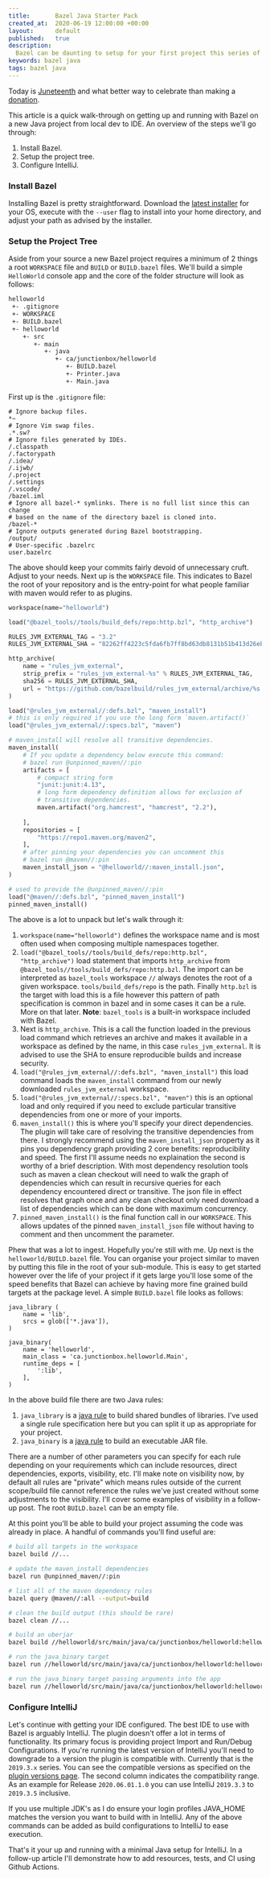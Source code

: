 ```yaml
---
title:       Bazel Java Starter Pack
created_at:  2020-06-19 12:00:00 +00:00
layout:      default
published:   true
description:
  Bazel can be daunting to setup for your first project this series of posts aims to provide an approach to setting up a new Java project with Bazel.
keywords: bazel java
tags: bazel java
---
```


Today is [Juneteenth](https://en.wikipedia.org/wiki/Juneteenth) and what better way to celebrate than making a [donation](https://www.naacpldf.org/).

This article is a quick walk-through on getting up and running with Bazel on a new Java project from local dev to IDE. An overview of the steps we'll go through:

1. Install Bazel.
1. Setup the project tree.
1. Configure IntelliJ.

### Install Bazel

Installing Bazel is pretty straightforward. Download the [latest installer](https://github.com/bazelbuild/bazel/releases/latest) for your OS, execute with the `--user` flag to install into your home directory, and adjust your path as advised by the installer.

### Setup the Project Tree

Aside from your source a new Bazel project requires a minimum of 2 things a root `WORKSPACE` file and `BUILD` or `BUILD.bazel` files. We'll build a simple `HelloWorld` console app and the core of the folder structure will look as follows:

```bash
helloworld
 +- .gitignore
 +- WORKSPACE
 +- BUILD.bazel
 +- helloworld
    +- src
       +- main
          +- java
             +- ca/junctionbox/helloworld
                +- BUILD.bazel
                +- Printer.java
                +- Main.java
```

First up is the `.gitignore` file:

```
# Ignore backup files.
*~
# Ignore Vim swap files.
.*.sw?
# Ignore files generated by IDEs.
/.classpath
/.factorypath
/.idea/
/.ijwb/
/.project
/.settings
/.vscode/
/bazel.iml
# Ignore all bazel-* symlinks. There is no full list since this can change
# based on the name of the directory bazel is cloned into.
/bazel-*
# Ignore outputs generated during Bazel bootstrapping.
/output/
# User-specific .bazelrc
user.bazelrc
```

The above should keep your commits fairly devoid of unnecessary cruft. Adjust to your needs. Next up is the `WORKSPACE` file. This indicates to Bazel the root of your repository and is the entry-point for what people familiar with maven would refer to as plugins.

```python
workspace(name="helloworld")

load("@bazel_tools//tools/build_defs/repo:http.bzl", "http_archive")

RULES_JVM_EXTERNAL_TAG = "3.2"
RULES_JVM_EXTERNAL_SHA = "82262ff4223c5fda6fb7ff8bd63db8131b51b413d26eb49e3131037e79e324af"

http_archive(
    name = "rules_jvm_external",
    strip_prefix = "rules_jvm_external-%s" % RULES_JVM_EXTERNAL_TAG,
    sha256 = RULES_JVM_EXTERNAL_SHA,
    url = "https://github.com/bazelbuild/rules_jvm_external/archive/%s.zip" % RULES_JVM_EXTERNAL_TAG,
)

load("@rules_jvm_external//:defs.bzl", "maven_install")
# this is only required if you use the long form `maven.artifact()`
load("@rules_jvm_external//:specs.bzl", "maven")

# maven_install will resolve all transitive dependencies.
maven_install(
    # If you update a dependency below execute this command:
    # bazel run @unpinned_maven//:pin
    artifacts = [
        # compact string form
        "junit:junit:4.13",
        # long form dependency definition allows for exclusion of
        # transitive dependencies.
        maven.artifact("org.hamcrest", "hamcrest", "2.2"),
        
    ],
    repositories = [
        "https://repo1.maven.org/maven2",
    ],
    # after pinning your dependencies you can uncomment this
    # bazel run @maven//:pin
    maven_install_json = "@helloworld//:maven_install.json",
)

# used to provide the @unpinned_maven//:pin
load("@maven//:defs.bzl", "pinned_maven_install")
pinned_maven_install()
```

The above is a lot to unpack but let's walk through it:

1. `workspace(name="helloworld")` defines the workspace name and is most often used when composing multiple namespaces together.
1. `load("@bazel_tools//tools/build_defs/repo:http.bzl", "http_archive")` load statement that imports `http_archive` from `@bazel_tools//tools/build_defs/repo:http.bzl`. The import can be interpreted as `bazel_tools` workspace `//` always denotes the root of a given workspace. `tools/build_defs/repo` is the path. Finally `http.bzl` is the target with load this is a file however this pattern of path specification is common in bazel and in some cases it can be a rule. More on that later. **Note**: `bazel_tools` is a built-in workspace included with Bazel.
1. Next is `http_archive`. This is a call the function loaded in the previous load command which retrieves an archive and makes it available in a workspace as defined by the name, in this case `rules_jvm_external`. It is advised to use the SHA to ensure reproducible builds and increase security.
1. `load("@rules_jvm_external//:defs.bzl", "maven_install")` this load command loads the `maven_install` command from our newly downloaded `rules_jvm_external` workspace.
1. `load("@rules_jvm_external//:specs.bzl", "maven")` this is an optional load and only required if you need to exclude particular transitive dependencies from one or more of your imports.
1. `maven_install()` this is where you'll specify your direct dependencies. The plugin will take care of resolving the transitive dependencies from there. I strongly recommend using the `maven_install_json` property as it pins you dependency graph providing 2 core benefits: reproducibility and speed. The first I'll assume needs no explaination the second is worthy of a brief description. With most dependency resolution tools such as maven a clean checkout will need to walk the graph of dependencies which can result in recursive queries for each dependency encountered direct or transitive. The json file in effect resolves that graph once and any clean checkout only need download a list of dependencies which can be done with maximum concurrency.
1. `pinned_maven_install()` is the final function call in our `WORKSPACE`. This allows updates of the pinned `maven_install_json` file without having to comment and then uncomment the parameter.

Phew that was a lot to ingest. Hopefully you're still with me. Up next is the `helloworld/BUILD.bazel` file. You can organise your project similar to maven by putting this file in the root of your sub-module. This is easy to get started however over the life of your project if it gets large you'll lose some of the speed benefits that Bazel can achieve by having more fine grained build targets at the  package level. A simple `BUILD.bazel` file looks as follows:

```
java_library (
    name = 'lib',
    srcs = glob(['*.java']),
)

java_binary(
    name = 'helloworld',
    main_class = 'ca.junctionbox.helloworld.Main',
    runtime_deps = [
        ':lib',
    ],
)
```

In the above build file there are two Java rules:

1. `java_library` is a [java rule](https://docs.bazel.build/versions/3.3.0/be/java.html#java_library) to build shared bundles of libraries. I've used a single rule specification here but you can split it up as appropriate for your project.
1. `java_binary` is a [java rule](https://docs.bazel.build/versions/3.3.0/be/java.html#java_binary) to build an executable JAR file.

There are a number of other parameters you can specify for each rule depending on your requirements which can include resources, direct dependencies, exports, visibility, etc. I'll make note on visibility now, by default all rules are "private" which means rules outside of the current scope/build file cannot reference the rules we've just created without some adjustments to the visibility. I'll cover some examples of visibility in a follow-up post. The root `BUILD.bazel` can be an empty file.

At this point you'll be able to build your project assuming the code was already in place. A handful of commands you'll find useful are:

```bash
# build all targets in the workspace
bazel build //...

# update the maven_install dependencies
bazel run @unpinned_maven//:pin

# list all of the maven dependency rules
bazel query @maven//:all --output=build

# clean the build output (this should be rare)
bazel clean //...

# build an uberjar
bazel build //helloworld/src/main/java/ca/junctionbox/helloworld:helloworld_deploy.jar

# run the java_binary target
bazel run //helloworld/src/main/java/ca/junctionbox/helloworld:helloworld

# run the java_binary target passing arguments into the app 
bazel run //helloworld/src/main/java/ca/junctionbox/helloworld:helloworld -- arg0 arg1
```

### Configure IntelliJ

Let's continue with getting your IDE configured. The best IDE to use with Bazel is arguably IntelliJ. The plugin doesn't offer a lot in terms of functionality. Its primary focus is providing project Import and Run/Debug Configurations. If you're running the latest version of IntelliJ you'll need to downgrade to a version the plugin is compatible with. Currently that is the `2019.3.x` series. You can see the compatible versions as specified on the [plugin versions page](https://plugins.jetbrains.com/plugin/8609-bazel/versions). The second column indicates the compatibility range. As an example for Release `2020.06.01.1.0` you can use IntelliJ `2019.3.3` to `2019.3.5` inclusive.

If you use multiple JDK's as I do ensure your login profiles JAVA_HOME matches the version you want to build with in IntelliJ. Any of the above commands can be added as build configurations to IntelliJ to ease execution.

That's it your up and running with a minimal Java setup for IntelliJ. In a follow-up article I'll demonstrate how to add resources, tests, and CI using Github Actions.